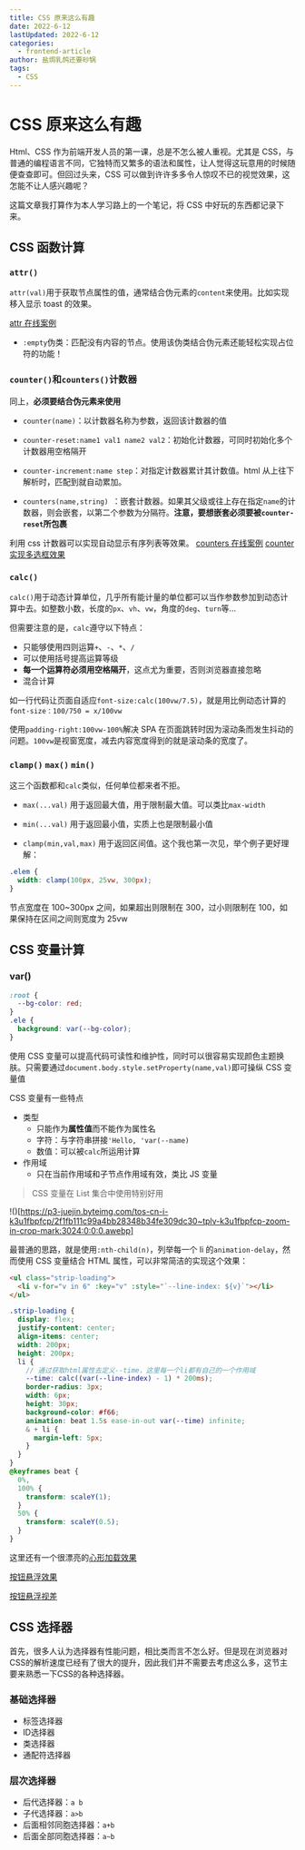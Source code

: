 ```yaml
---
title: CSS 原来这么有趣
date: 2022-6-12
lastUpdated: 2022-6-12
categories:
  - frontend-article
author: 盐焗乳鸽还要砂锅
tags:
  - CSS
---
```


# CSS 原来这么有趣

Html、CSS 作为前端开发人员的第一课，总是不怎么被人重视。尤其是 CSS，与普通的编程语言不同，它独特而又繁多的语法和属性，让人觉得这玩意用的时候随便查查即可。但回过头来，CSS 可以做到许许多多令人惊叹不已的视觉效果，这怎能不让人感兴趣呢？

这篇文章我打算作为本人学习路上的一个笔记，将 CSS 中好玩的东西都记录下来。

## CSS 函数计算

### `attr()`

`attr(val)`用于获取节点属性的值，通常结合伪元素的`content`来使用。比如实现移入显示 toast 的效果。

[attr 在线案例](https://codepen.io/JowayYoung/pen/voRdKX)

- `:empty`伪类：匹配没有内容的节点。使用该伪类结合伪元素还能轻松实现占位符的功能！

### `counter()`和`counters()`计数器

同上，**必须要结合伪元素来使用**

- `counter(name)`：以计数器名称为参数，返回该计数器的值
- `counter-reset:name1 val1 name2 val2`：初始化计数器，可同时初始化多个计数器用空格隔开
- `counter-increment:name step`：对指定计数器累计其计数值。html 从上往下解析时，匹配到就自动累加。

- `counters(name,string) `：嵌套计数器。如果其父级或往上存在指定`name`的计数器，则会嵌套，以第二个参数为分隔符。**注意，要想嵌套必须要被`counter-reset`所包裹**

利用 css 计数器可以实现自动显示有序列表等效果。
[counters 在线案例](https://codepen.io/1360151219/pen/MWQZJQO)
[counter 实现多选框效果](https://codepen.io/JowayYoung/pen/rXqRPo)

### `calc()`

`calc()`用于动态计算单位，几乎所有能计量的单位都可以当作参数参加到动态计算中去。如整数小数，长度的`px`、`vh`、`vw`，角度的`deg`、`turn`等...

但需要注意的是，`calc`遵守以下特点：

- 只能够使用四则运算`+`、`-`、`*`、`/`
- 可以使用括号提高运算等级
- **每一个运算符必须用空格隔开**，这点尤为重要，否则浏览器直接忽略
- 混合计算

如一行代码让页面自适应`font-size:calc(100vw/7.5)`，就是用比例动态计算<html>的`font-size：100/750 = x/100vw`

使用`padding-right:100vw-100%`解决 SPA 在页面跳转时因为滚动条而发生抖动的问题。`100vw`是视窗宽度，减去内容宽度得到的就是滚动条的宽度了。

### `clamp()` `max()` `min()`

这三个函数都和`calc`类似，任何单位都来者不拒。

- `max(...val)` 用于返回最大值，用于限制最大值。可以类比`max-width`

- `min(...val)` 用于返回最小值，实质上也是限制最小值

- `clamp(min,val,max)` 用于返回区间值。这个我也第一次见，举个例子更好理解：

```css
.elem {
  width: clamp(100px, 25vw, 300px);
}
```

节点宽度在 100~300px 之间，如果超出则限制在 300，过小则限制在 100，如果保持在区间之间则宽度为 25vw

## CSS 变量计算

### var()

```css
:root {
  --bg-color: red;
}
.ele {
  background: var(--bg-color);
}
```

使用 CSS 变量可以提高代码可读性和维护性，同时可以很容易实现颜色主题换肤。只需要通过`document.body.style.setProperty(name,val)`即可操纵 CSS 变量值

CSS 变量有一些特点

- 类型
  - 只能作为**属性值**而不能作为属性名
  - 字符：与字符串拼接`'Hello, 'var(--name)`
  - 数值：可以被`calc`所运用计算
- 作用域
  - 只在当前作用域和子节点作用域有效，类比 JS 变量

> CSS 变量在 List 集合中使用特别好用

!()[https://p3-juejin.byteimg.com/tos-cn-i-k3u1fbpfcp/2f1fb111c99a4bb28348b34fe309dc30~tplv-k3u1fbpfcp-zoom-in-crop-mark:3024:0:0:0.awebp]

最普通的思路，就是使用`:nth-child(n)`，列举每一个 li 的`animation-delay`，然而使用 CSS 变量结合 HTML 属性，可以非常简洁的实现这个效果：

```html
<ul class="strip-loading">
  <li v-for="v in 6" :key="v" :style="`--line-index: ${v}`"></li>
</ul>
```

```scss
.strip-loading {
  display: flex;
  justify-content: center;
  align-items: center;
  width: 200px;
  height: 200px;
  li {
    // 通过获取html属性去定义--time，这里每一个li都有自己的一个作用域
    --time: calc((var(--line-index) - 1) * 200ms);
    border-radius: 3px;
    width: 6px;
    height: 30px;
    background-color: #f66;
    animation: beat 1.5s ease-in-out var(--time) infinite;
    & + li {
      margin-left: 5px;
    }
  }
}
@keyframes beat {
  0%,
  100% {
    transform: scaleY(1);
  }
  50% {
    transform: scaleY(0.5);
  }
}
```

这里还有一个很漂亮的[心形加载效果](https://codepen.io/JowayYoung/pen/VwLRQyV)

[按钮悬浮效果](https://codepen.io/JowayYoung/pen/vYOPdjP)

[按钮悬浮视差](https://codepen.io/JowayYoung/pen/vYOPdjP)

## CSS 选择器

首先，很多人认为选择器有性能问题，相比类而言不怎么好。但是现在浏览器对CSS的解析速度已经有了很大的提升，因此我们并不需要去考虑这么多，这节主要来熟悉一下CSS的各种选择器。

### 基础选择器

- 标签选择器
- ID选择器
- 类选择器
- 通配符选择器

### 层次选择器

- 后代选择器：`a b`
- 子代选择器：`a>b`
- 后面相邻同胞选择器：`a+b`
- 后面全部同胞选择器：`a~b`

